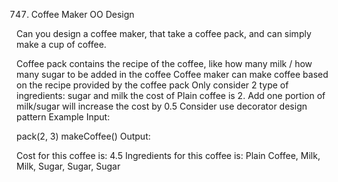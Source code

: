 747. Coffee Maker OO Design

Can you design a coffee maker, that take a coffee pack, and can simply make a cup of coffee.

Coffee pack contains the recipe of the coffee, like how many milk / how many sugar to be added in the coffee
Coffee maker can make coffee based on the recipe provided by the coffee pack
Only consider 2 type of ingredients: sugar and milk
the cost of Plain coffee is 2. Add one portion of milk/sugar will increase the cost by 0.5
Consider use decorator design pattern
Example
Input:

pack(2, 3)
makeCoffee()
Output:

Cost for this coffee is: 4.5
Ingredients for this coffee is: Plain Coffee, Milk, Milk, Sugar, Sugar, Sugar
